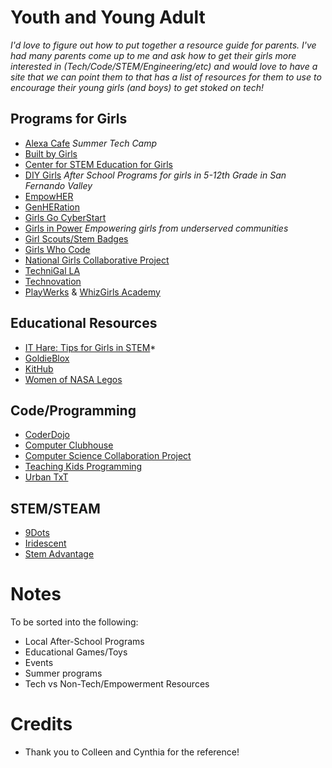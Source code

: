 # Youth and Young Adult

_I'd love to figure out how to put together a resource guide for parents. I've had many parents come up to me and ask how to get their girls more interested in (Tech/Code/STEM/Engineering/etc) and would love to have a site that we can point them to that has a list of resources for them to use to encourage their young girls (and boys) to get stoked on tech!_

## Programs for Girls  
- [Alexa Cafe](https://www.idtech.com/alexa-cafe) _Summer Tech Camp_  
- [Built by Girls](https://www.builtbygirls.com/programs)  
- [Center for STEM Education for Girls](http://www.stemefg.org/index.php)  
- [DIY Girls](http://diygirls.org)  _After School Programs for girls in 5-12th Grade in San Fernando Valley_
- [EmpowHER](http://empowher.org)  
- [GenHERation](http://genheration.com/)  
- [Girls Go CyberStart](https://girlsgocyberstart.com/)  
- [Girls in Power](http://girlsinpower.org/)  _Empowering girls from underserved communities_  
- [Girl Scouts/Stem Badges](http://www.girlscouts.org/en/about-girl-scouts/girl-scouts-and-stem.html)  
- [Girls Who Code](http://www.girlswhocode.com)  
- [National Girls Collaborative Project](https://ngcproject.org/)  
- [TechniGal LA](https://www.meetup.com/Technigal/)  
- [Technovation](http://technovationchallenge.org/)  
- [PlayWerks](http://www.play-werks.com/) & [WhizGirls Academy](http://www.whizgirlsacademy.com/)  


## Educational Resources
- [IT Hare: Tips for Girls in STEM](http://ithare.com/tips-for-getting-girls-involved-in-stem/)*  
- [GoldieBlox](https://www.goldieblox.com/)
- [KitHub](https://kithub.cc/)  
- [Women of NASA Legos](https://shop.lego.com/en-US/Women-of-NASA-21312)  


## Code/Programming
- [CoderDojo](http://coderdojo.com)
- [Computer Clubhouse](http://www.computerclubhouse.org)  
- [Computer Science Collaboration Project](http://www.cscproject.org/)  
- [Teaching Kids Programming](http://www.teachingkidsprogramming.com)  
- [Urban TxT](http://exploringtech.org/)


## STEM/STEAM
- [9Dots](http://9dots.org/)  
- [Iridescent](http://iridescentlearning.org)
- [Stem Advantage](http://www.stemadvantage.org/about-us/)  


# Notes
To be sorted into the following:
- Local After-School Programs
- Educational Games/Toys
- Events
- Summer programs
- Tech vs Non-Tech/Empowerment Resources

# Credits  
* Thank you to Colleen and Cynthia for the reference!
